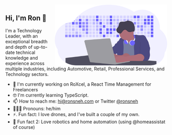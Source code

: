 <img align="right" src="https://github.com/rsneh/rsneh/blob/master/undraw_developer_activity.svg" alt="unDraw Illustration of Developer activity" width=350px />

## Hi, I'm Ron 👋

I'm a Technology Leader, with an exceptional breadth and depth of up-to-date technical knowledge and experience across multiple industries, including Automotive, Retail, Professional Services, and Technology sectors. 


- 🔭 I'm currently working on RoXcel, a React Time Management for Freelancers
- 🤓 I'm currently learning TypeScript.
- 📫 How to reach me: hi@ronsneh.com or Twitter [@ronsneh](twitter.com/ronsneh)
- 👨🏻‍💻 Pronouns: he/him 
- ⚡. Fun fact: I love drones, and I've built a couple of my own.
- 🤖 Fun fact 2: Love robotics and home automation (using @homeassistat of course)

<!--
**rsneh/rsneh** is a ✨ _special_ ✨ repository because its `README.md` (this file) appears on your GitHub profile.

Here are some ideas to get you started:

- 🔭 I'm currently working on 
- 🌱 I’m currently learning ...
- 👯 I’m looking to collaborate on ...
- 🤔 I’m looking for help with ...
- 💬 Ask me about ...
- 📫 How to reach me: ...
- 😄 Pronouns: ...
- ⚡ Fun fact: ...
-->
